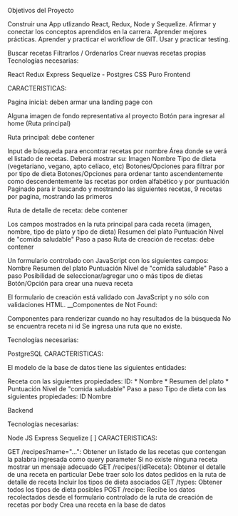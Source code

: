 Objetivos del Proyecto

Construir una App utlizando React, Redux, Node y Sequelize.
Afirmar y conectar los conceptos aprendidos en la carrera.
Aprender mejores prácticas.
Aprender y practicar el workflow de GIT.
Usar y practicar testing.

Buscar recetas
Filtrarlos / Ordenarlos
Crear nuevas recetas propias
Tecnologías necesarias:

 React
 Redux
 Express
 Sequelize - Postgres
 CSS Puro
Frontend

CARACTERISTICAS:

Pagina inicial: deben armar una landing page con

Alguna imagen de fondo representativa al proyecto
 Botón para ingresar al home (Ruta principal)
 
 Ruta principal: debe contener

 Input de búsqueda para encontrar recetas por nombre
 Área donde se verá el listado de recetas. Deberá mostrar su:
Imagen
Nombre
Tipo de dieta (vegetariano, vegano, apto celíaco, etc)
 Botones/Opciones para filtrar por por tipo de dieta
 Botones/Opciones para ordenar tanto ascendentemente como descendentemente las recetas por orden alfabético y por puntuación
 Paginado para ir buscando y mostrando las siguientes recetas, 9 recetas por pagina, mostrando las primeros
 
 Ruta de detalle de receta: debe contener

 Los campos mostrados en la ruta principal para cada receta (imagen, nombre, tipo de plato y tipo de dieta)
 Resumen del plato
 Puntuación
 Nivel de "comida saludable"
 Paso a paso
Ruta de creación de recetas: debe contener

 Un formulario controlado con JavaScript con los siguientes campos:
Nombre
Resumen del plato
Puntuación
Nivel de "comida saludable"
Paso a paso
Posibilidad de seleccionar/agregar uno o más tipos de dietas
Botón/Opción para crear una nueva receta

El formulario de creación está validado con JavaScript y no sólo con validaciones HTML.
__Componentes de Not Found:

 Componentes para renderizar cuando no hay resultados de la búsqueda
No se encuentra receta ni id Se ingresa una ruta que no existe.

Tecnologías necesarias:

 PostgreSQL
CARACTERISTICAS:

El modelo de la base de datos tiene las siguientes entidades:

 Receta con las siguientes propiedades:
ID: *
Nombre *
Resumen del plato *
Puntuación
Nivel de "comida saludable"
Paso a paso
 Tipo de dieta con las siguientes propiedades:
ID
Nombre

Backend

Tecnologías necesarias:

 Node JS
 Express
 Sequelize
[ ]
CARACTERISTICAS:

GET /recipes?name="...":
Obtener un listado de las recetas que contengan la palabra ingresada como query parameter
Si no existe ninguna receta mostrar un mensaje adecuado
GET /recipes/{idReceta}:
Obtener el detalle de una receta en particular
Debe traer solo los datos pedidos en la ruta de detalle de receta
Incluir los tipos de dieta asociados
 GET /types:
Obtener todos los tipos de dieta posibles
 POST /recipe:
Recibe los datos recolectados desde el formulario controlado de la ruta de creación de recetas por body
Crea una receta en la base de datos
 
 
 
 
 
